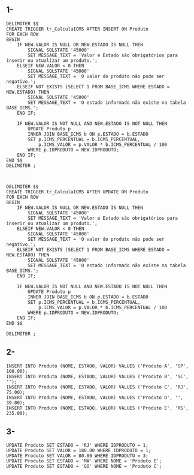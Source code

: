## 1-
    DELIMITER $$
    CREATE TRIGGER tr_CalculaICMS AFTER INSERT ON Produto
    FOR EACH ROW
    BEGIN
	    IF NEW.VALOR IS NULL OR NEW.ESTADO IS NULL THEN
            SIGNAL SQLSTATE '45000'
            SET MESSAGE_TEXT = 'Valor e Estado são obrigatórios para inserir ou atualizar um produto.';
        ELSEIF NEW.VALOR < 0 THEN
            SIGNAL SQLSTATE '45000'
            SET MESSAGE_TEXT = 'O valor do produto não pode ser negativo.';
        ELSEIF NOT EXISTS (SELECT 1 FROM BASE_ICMS WHERE ESTADO = NEW.ESTADO) THEN
            SIGNAL SQLSTATE '45000'
            SET MESSAGE_TEXT = 'O estado informado não existe na tabela BASE_ICMS.';
        END IF;

        IF NEW.VALOR IS NOT NULL AND NEW.ESTADO IS NOT NULL THEN
            UPDATE Produto p
            INNER JOIN BASE_ICMS b ON p.ESTADO = b.ESTADO
            SET p.ICMS_PERCENTUAL = b.ICMS_PERCENTUAL,
                p.ICMS_VALOR = p.VALOR * b.ICMS_PERCENTUAL / 100
            WHERE p.IDPRODUTO = NEW.IDPRODUTO;
        END IF;
    END $$
    DELIMITER ;



    DELIMITER $$
    CREATE TRIGGER tr_CalculaICMS AFTER UPDATE ON Produto 
    FOR EACH ROW
    BEGIN
	    IF NEW.VALOR IS NULL OR NEW.ESTADO IS NULL THEN
            SIGNAL SQLSTATE '45000'
            SET MESSAGE_TEXT = 'Valor e Estado são obrigatórios para inserir ou atualizar um produto.';
        ELSEIF NEW.VALOR < 0 THEN
            SIGNAL SQLSTATE '45000'
            SET MESSAGE_TEXT = 'O valor do produto não pode ser negativo.';
        ELSEIF NOT EXISTS (SELECT 1 FROM BASE_ICMS WHERE ESTADO = NEW.ESTADO) THEN
            SIGNAL SQLSTATE '45000'
            SET MESSAGE_TEXT = 'O estado informado não existe na tabela BASE_ICMS.';
        END IF;

        IF NEW.VALOR IS NOT NULL AND NEW.ESTADO IS NOT NULL THEN
            UPDATE Produto p
            INNER JOIN BASE_ICMS b ON p.ESTADO = b.ESTADO
            SET p.ICMS_PERCENTUAL = b.ICMS_PERCENTUAL,
                p.ICMS_VALOR = p.VALOR * b.ICMS_PERCENTUAL / 100
            WHERE p.IDPRODUTO = NEW.IDPRODUTO;
        END IF;
    END $$

    DELIMITER ;

## 2-
    INSERT INTO Produto (NOME, ESTADO, VALOR) VALUES ('Produto A', 'SP', 100.00);
    INSERT INTO Produto (NOME, ESTADO, VALOR) VALUES ('Produto B', 'SC', '');
    INSERT INTO Produto (NOME, ESTADO, VALOR) VALUES ('Produto C', 'RJ', 75.00);
    INSERT INTO Produto (NOME, ESTADO, VALOR) VALUES ('Produto D', '', 39.00);
    INSERT INTO Produto (NOME, ESTADO, VALOR) VALUES ('Produto E', 'RS', 235.00);

## 3- 
    UPDATE Produto SET ESTADO = 'RJ' WHERE IDPRODUTO = 1;
    UPDATE Produto SET VALOR = 180.00 WHERE IDPRODUTO = 1;
    UPDATE Produto SET VALOR = 80.00 WHERE IDPRODUTO = 3;
    UPDATE Produto SET ESTADO = 'MA' WHERE NOME = 'Produto E';
    UPDATE Produto SET ESTADO = 'GO' WHERE NOME = 'Produto C';


